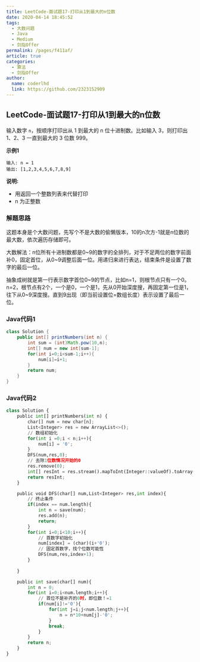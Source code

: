 ```yaml
---
title: LeetCode-面试题17-打印从1到最大的n位数
date: 2020-04-14 18:45:52
tags: 
  - 大数问题
  - Java
  - Medium
  - 剑指Offer
permalink: /pages/f411af/
article: true
categories: 
  - 算法
  - 剑指Offer
author: 
  name: coderlhd
  link: https://github.com/2323152909
---
```


## LeetCode-面试题17-打印从1到最大的n位数

输入数字 `n`，按顺序打印出从 1 到最大的 n 位十进制数。比如输入 3，则打印出 1、2、3 一直到最大的 3 位数 999。

 <!--more-->

**示例1**

```
输入: n = 1
输出: [1,2,3,4,5,6,7,8,9]
```

**说明:**

- 用返回一个整数列表来代替打印
- n 为正整数

### 解题思路

这题本身是个大数问题，先写个不是大数的偷懒版本，10的n次方-1就是n位数的最大数，依次遍历存储即可。

大数解法：n位所有十进制数都是0~9的数字的全排列，对于不足两位的数字前面补0，固定首位，从0~9调整后面一位。用递归来进行表达，结束条件是设置了数字的最后一位。

抽象成树就是第一行表示数字首位0~9的节点，比如n=1，则根节点只有一个0。n=2，根节点有2个，一个是0，一个是1，先从0开始深度搜，再固定第一位是1，往下从0~9深度搜。直到9出现（即当前设置位=数组长度）表示设置了最后一位。

### Java代码1

```java
class Solution {
    public int[] printNumbers(int n) {
        int sum = (int)Math.pow(10,n);
        int[] num = new int[sum-1];
        for(int i=0;i<sum-1;i++){
            num[i]=i+1;
        }
        return num;
    }
}
```

### Java代码2

```python
class Solution {
    public int[] printNumbers(int n) {
        char[] num = new char[n];
        List<Integer> res = new ArrayList<>();
        // 数组初始化
        for(int i =0;i < n;i++){
            num[i] = '0';
        }
        DFS(num,res,0);
        // 去除1位数情况开始的0
        res.remove(0);
        int[] resInt = res.stream().mapToInt(Integer::valueOf).toArray();
        return resInt;
    }

    public void DFS(char[] num,List<Integer> res,int index){
        // 终止条件
        if(index == num.length){
            int n = save(num);
            res.add(n);
            return;
        }
        for(int i=0;i<10;i++){
            // 首数字初始化
            num[index] = (char)(i+'0');
            // 固定首数字，找个位数可能性
            DFS(num,res,index+1);
        }
            
    }

    public int save(char[] num){
        int n = 0;
        for(int i=0;i<num.length;i++){
            // 首位不是补齐的0时，即位数！=1
            if(num[i]!='0'){
                for(int j=i;j<num.length;j++){
                    n = n*10+num[j]-'0';
                }
                break;
            }
        }
        return n;
    }
}
```


